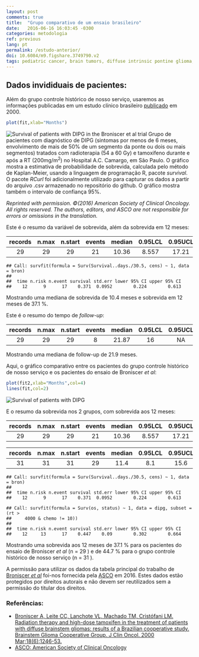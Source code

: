 ```yaml
---
layout: post
comments: true
title:  "Grupo comparativo de um ensaio brasileiro"
date:   2016-06-16 16:03:45 -0300
categories: metodologia
ref: previous
lang: pt
permalink: /estudo-anterior/
doi: 10.6084/m9.figshare.3749790.v2
tags: pediatric cancer, brain tumors, diffuse intrinsic pontine glioma, clinical trial, historical control
---
```


## Dados invididuais de pacientes:

Além do grupo controle histórico de nosso serviço, usaremos as informações publicadas em um estudo clínico brasileiro [publicado][broniscer] em 2000.




```r
plot(fit,xlab="Months")
```

![Survival of patients with DIPG in the Broniscer _et al_ trial]({{site.github.url}}/figure/source/2016-06-16-Grupo-comparativo-de-um-ensaio-brasileiro/Sobrevida-1.png?raw=True)
Grupo de pacientes com diagnóstico de DIPG (sintomas por menos de 6 meses, envolvimento de mais de 50% de um segmento da ponte ou dois ou mais segmentos) tratados com radioterapia (54 a 60 Gy) e tamoxifeno durante e após a RT (200mg/m<sup>2</sup>) no Hospital A.C. Camargo, em São Paulo. O gráfico mostra a estimativa de probabilidade de sobrevida, calculada pelo método de Kaplan-Meier, usando a linguagem de programação R, pacote *survival*. O pacote *RCurl* foi adicionalmente utilizado para capturar os dados a partir do arquivo .csv armazenado no repositório do github. O gráfico mostra também o intervalo de confiança 95%.

_Reprinted with permission. ©(2016) American Society of Clinical Oncology. All rights reserved. The authors, editors, and ASCO are not responsible for errors or omissions in the translation._


Este é o resumo da variável de sobrevida, além da sobrevida em 12 meses:


|  records  |  n.max  |  n.start  |  events  |  median  |  0.95LCL  |  0.95UCL  |
|:---------:|:-------:|:---------:|:--------:|:--------:|:---------:|:---------:|
|    29     |   29    |    29     |    21    |  10.36   |   8.557   |   17.21   |


```
## Call: survfit(formula = Surv(Survival..days./30.5, cens) ~ 1, data = bron)
##
##  time n.risk n.event survival std.err lower 95% CI upper 95% CI
##    12      9      17    0.371  0.0952        0.224        0.613
```

Mostrando uma mediana de sobrevida de 10.4 meses e sobrevida em 12 meses de 37.1 %.

Este é o resumo do tempo de _follow-up_:


|  records  |  n.max  |  n.start  |  events  |  median  |  0.95LCL  |  0.95UCL  |
|:---------:|:-------:|:---------:|:--------:|:--------:|:---------:|:---------:|
|    29     |   29    |    29     |    8     |  21.87   |    16     |    NA     |

Mostrando uma mediana de follow-up de 21.9 meses.

Aqui, o gráfico comparativo entre os pacientes do grupo controle histórico de nosso serviço e os pacientes do ensaio de Broniscer _et al_:


```r
plot(fit2,xlab="Months",col=4)
lines(fit,col=2)
```

![Survival of patients with DIPG]({{site.github.url}}/figure/source/2016-06-16-Grupo-comparativo-de-um-ensaio-brasileiro/Sobrevida2-1.png?raw=True)

E o resumo da sobrevida nos 2 grupos, com sobrevida aos 12 meses:

|  records  |  n.max  |  n.start  |  events  |  median  |  0.95LCL  |  0.95UCL  |
|:---------:|:-------:|:---------:|:--------:|:--------:|:---------:|:---------:|
|    29     |   29    |    29     |    21    |  10.36   |   8.557   |   17.21   |



|  records  |  n.max  |  n.start  |  events  |  median  |  0.95LCL  |  0.95UCL  |
|:---------:|:-------:|:---------:|:--------:|:--------:|:---------:|:---------:|
|    31     |   31    |    31     |    29    |   11.4   |    8.1    |   15.6    |

```
## Call: survfit(formula = Surv(Survival..days./30.5, cens) ~ 1, data = bron)
##
##  time n.risk n.event survival std.err lower 95% CI upper 95% CI
##    12      9      17    0.371  0.0952        0.224        0.613
```

```
## Call: survfit(formula = Surv(os, status) ~ 1, data = dipg, subset = (rt >
##     4000 & chemo != 10))
##
##  time n.risk n.event survival std.err lower 95% CI upper 95% CI
##    12     13      17    0.447    0.09        0.302        0.664
```

Mostrando uma sobrevida aos 12 meses de 37.1 % para  os pacientes do ensaio de Broniscer _et al_ (n = 29 ) e de 44.7 % para o grupo controle histórico de nosso serviço (n = 31 ).

A permissão para utilizar os dados da tabela principal do trabalho de [Broniscer _et al_][broniscer] foi-nos fornecida pela [ASCO][asco] em 2016. Estes dados estão protegidos por direitos autorais e não devem ser reutilizados sem a permissão do titular dos direitos.

### Referências:

- [Broniscer A, Leite CC, Lanchote VL, Machado TM, Cristófani LM. Radiation therapy and high-dose tamoxifen in the treatment of patients with diffuse brainstem gliomas: results of a Brazilian cooperative study. Brainstem Glioma Cooperative Group. J Clin Oncol. 2000 Mar;18(6):1246-53.][broniscer]
- [ASCO: American Society of Clinical Oncology][asco]

[broniscer]: http://jco.ascopubs.org/content/18/6/1246.long
[asco]: http://www.asco.org
